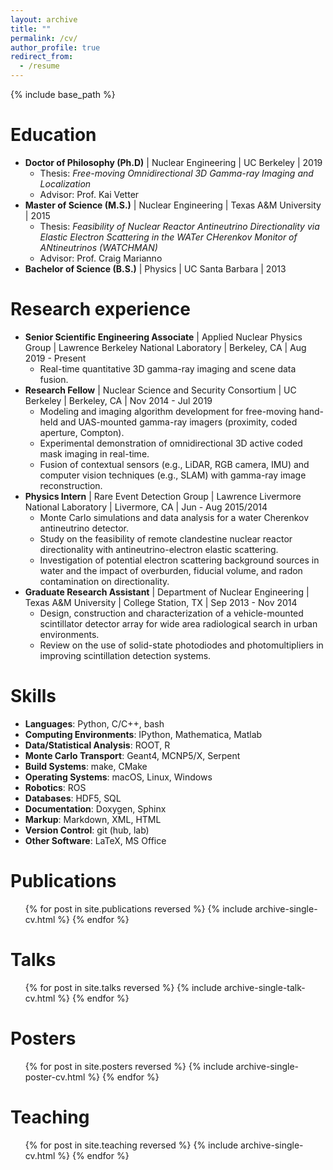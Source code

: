 ```yaml
---
layout: archive
title: ""
permalink: /cv/
author_profile: true
redirect_from:
  - /resume
---
```


{% include base_path %}

Education
======
- **Doctor of Philosophy (Ph.D)** &#124; Nuclear Engineering &#124; UC Berkeley &#124; 2019
    - Thesis: *Free-moving Omnidirectional 3D Gamma-ray Imaging and Localization*
    - Advisor: Prof. Kai Vetter
- **Master of Science (M.S.)** &#124; Nuclear Engineering &#124; Texas A&M University &#124; 2015
    - Thesis: *Feasibility of Nuclear Reactor Antineutrino Directionality via Elastic Electron Scattering in the WATer CHerenkov Monitor of ANtineutrinos (WATCHMAN)*
    - Advisor: Prof. Craig Marianno
- **Bachelor of Science (B.S.)** &#124; Physics &#124; UC Santa Barbara &#124; 2013


Research experience
======
- **Senior Scientific Engineering Associate** &#124; Applied Nuclear Physics Group &#124; Lawrence Berkeley National Laboratory &#124; Berkeley, CA &#124; Aug 2019 - Present
    - Real-time quantitative 3D gamma-ray imaging and scene data fusion.
- **Research Fellow** &#124; Nuclear Science and Security Consortium &#124; UC Berkeley &#124; Berkeley, CA &#124; Nov 2014 - Jul 2019
    - Modeling and imaging algorithm development for free-moving hand-held and UAS-mounted gamma-ray imagers (proximity, coded aperture, Compton).
    - Experimental demonstration of omnidirectional 3D active coded mask imaging in real-time.
    - Fusion of contextual sensors (e.g., LiDAR, RGB camera, IMU) and computer vision techniques (e.g., SLAM) with gamma-ray image reconstruction.
- **Physics Intern** &#124; Rare Event Detection Group &#124; Lawrence Livermore National Laboratory &#124; Livermore, CA &#124; Jun - Aug 2015/2014
    - Monte Carlo simulations and data analysis for a water Cherenkov antineutrino detector.
    - Study on the feasibility of remote clandestine nuclear reactor directionality with antineutrino-electron elastic scattering.
    - Investigation of potential electron scattering background sources in water and the impact of overburden, fiducial volume, and radon contamination on directionality.
- **Graduate Research Assistant** &#124; Department of Nuclear Engineering &#124; Texas A&M University &#124; College Station, TX &#124; Sep 2013 - Nov 2014
    - Design, construction and characterization of a vehicle-mounted scintillator detector array for wide area radiological search in urban environments.
    - Review on the use of solid-state photodiodes and photomultipliers in improving scintillation detection systems.


Skills
======
- **Languages**: Python, C/C++, bash
- **Computing Environments**: IPython, Mathematica, Matlab
- **Data/Statistical Analysis**: ROOT, R
- **Monte Carlo Transport**: Geant4, MCNP5/X, Serpent
- **Build Systems**: make, CMake
- **Operating Systems**: macOS, Linux, Windows
- **Robotics**: ROS
- **Databases**: HDF5, SQL
- **Documentation**: Doxygen, Sphinx
- **Markup**: Markdown, XML, HTML
- **Version Control**: git (hub, lab)
- **Other Software**: LaTeX, MS Office


Publications
======
  <ul>{% for post in site.publications reversed %}
    {% include archive-single-cv.html %}
  {% endfor %}</ul>

Talks
======
  <ul>{% for post in site.talks reversed %}
    {% include archive-single-talk-cv.html %}
  {% endfor %}</ul>

Posters
======
  <ul>{% for post in site.posters reversed %}
    {% include archive-single-poster-cv.html %}
  {% endfor %}</ul>

Teaching
======
  <ul>{% for post in site.teaching reversed %}
    {% include archive-single-cv.html %}
  {% endfor %}</ul>
